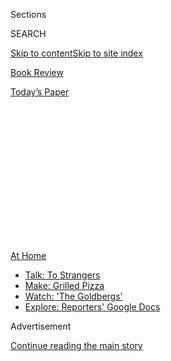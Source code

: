 <div id="app">

<div>

<div>

<div>

<div class="NYTAppHideMasthead css-1q2w90k e1suatyy0">

<div class="section css-ui9rw0 e1suatyy2">

<div class="css-eph4ug er09x8g0">

<div class="css-6n7j50">

</div>

<span class="css-1dv1kvn">Sections</span>

<div class="css-10488qs">

<span class="css-1dv1kvn">SEARCH</span>

</div>

[Skip to content](#site-content)[Skip to site index](#site-index)

</div>

<div id="masthead-section-label" class="css-1wr3we4 eaxe0e00">

[Book
Review](https://www.nytimes3xbfgragh.onion/section/books/review)

</div>

<div class="css-10698na e1huz5gh0">

</div>

</div>

<div id="masthead-bar-one" class="section hasLinks css-15hmgas e1csuq9d3">

<div class="css-uqyvli e1csuq9d0">

</div>

<div class="css-1uqjmks e1csuq9d1">

</div>

<div class="css-9e9ivx">

[](https://myaccount.nytimes3xbfgragh.onion/auth/login?response_type=cookie&client_id=vi)

</div>

<div class="css-1bvtpon e1csuq9d2">

[Today’s
Paper](https://www.nytimes3xbfgragh.onion/section/todayspaper)

</div>

</div>

</div>

</div>

<div data-aria-hidden="false">

<div id="site-content" data-role="main">

<div>

<div class="css-1aor85t" style="opacity:0.000000001;z-index:-1;visibility:hidden">

<div class="css-1hqnpie">

<div class="css-epjblv">

<span class="css-17xtcya">[Book
Review](/section/books/review)</span><span class="css-x15j1o">|</span><span class="css-fwqvlz">Aimee
Bender’s Latest Is a Proustian
Reverie</span>

</div>

<div class="css-k008qs">

<div class="css-1iwv8en">

<span class="css-18z7m18"></span>

<div>

</div>

</div>

<span class="css-1n6z4y">https://nyti.ms/3hMRAIJ</span>

<div class="css-1705lsu">

<div class="css-4xjgmj">

<div class="css-4skfbu" data-role="toolbar" data-aria-label="Social Media Share buttons, Save button, and Comments Panel with current comment count" data-testid="share-tools">

  - 
  - 
  - 
  - 
    
    <div class="css-6n7j50">
    
    </div>

  - 

</div>

</div>

</div>

</div>

</div>

</div>

<div id="NYT_TOP_BANNER_REGION" class="css-13pd83m">

<div>

<div id="maps-athome-menu" class="section interactive-content interactive-size-medium css-1edisqu">

<div class="css-17ih8de interactive-body">

<div class="at-home-nav__innerContainer">

<div class="at-home-nav__title">

[At
Home](https://www.nytimes3xbfgragh.onion/spotlight/at-home?action=click&pgtype=Article&state=default&region=TOP_BANNER&context=at_home_menu)

</div>

  - [Talk: To
    Strangers](https://www.nytimes3xbfgragh.onion/2020/08/03/well/family/the-benefits-of-talking-to-strangers.html?action=click&pgtype=Article&state=default&region=TOP_BANNER&context=at_home_menu)
  - [Make: Grilled
    Pizza](https://www.nytimes3xbfgragh.onion/2020/08/01/at-home/coronavirus-make-pizza-on-a-grill.html?action=click&pgtype=Article&state=default&region=TOP_BANNER&context=at_home_menu)
  - [Watch: 'The
    Goldbergs'](https://www.nytimes3xbfgragh.onion/2020/07/31/arts/television/goldbergs-abc-stream.html?action=click&pgtype=Article&state=default&region=TOP_BANNER&context=at_home_menu)
  - [Explore: Reporters' Google
    Docs](https://www.nytimes3xbfgragh.onion/interactive/2020/at-home/even-more-reporters-editors-diaries-lists-recommendations.html?action=click&pgtype=Article&state=default&region=TOP_BANNER&context=at_home_menu)

</div>

</div>

</div>

</div>

</div>

<div id="top-wrapper" class="css-1sy8kpn">

<div id="top-slug" class="css-l9onyx">

Advertisement

</div>

[Continue reading the main
story](#after-top)

<div class="ad top-wrapper" style="text-align:center;height:100%;display:block;min-height:250px">

<div id="top" class="place-ad" data-position="top" data-size-key="top">

</div>

</div>

<div id="after-top">

</div>

</div>

<div id="sponsor-wrapper" class="css-1hyfx7x">

<div id="sponsor-slug" class="css-19vbshk">

Supported by

</div>

[Continue reading the main
story](#after-sponsor)

<div id="sponsor" class="ad sponsor-wrapper" style="text-align:center;height:100%;display:block">

</div>

<div id="after-sponsor">

</div>

</div>

Fiction

<div class="css-1vkm6nb ehdk2mb0">

# Aimee Bender’s Latest Is a Proustian Reverie

</div>

<div class="css-79elbk" data-testid="photoviewer-wrapper">

<div class="css-z3e15g" data-testid="photoviewer-wrapper-hidden">

</div>

<div class="css-1a48zt4 ehw59r15" data-testid="photoviewer-children">

![<span class="css-16f3y1r e13ogyst0" data-aria-hidden="true">Aimee
Bender’s concern with evoking the inwardness of objects is less common
to fiction than to
poetry.</span><span class="css-cnj6d5 e1z0qqy90" itemprop="copyrightHolder"><span class="css-1ly73wi e1tej78p0">Credit...</span><span><span>Mark
Miller</span></span></span>](https://static01.graylady3jvrrxbe.onion/images/2020/07/10/books/review/Brockmeier1/Brockmeier1-articleLarge.jpg?quality=75&auto=webp&disable=upscale)

</div>

</div>

<div class="css-170u9t6">

<div class="css-u7fh8e">

<div class="css-79elbk">

Buy Book<span data-aria-hidden="true">
    ▾</span>

  - [Amazon](https://www.amazon.com/gp/search?index=books&tag=NYTBSREV-20&field-keywords=The+Butterfly+Lampshade+Aimee+Bender)
  - [Apple
    Books](https://du-gae-books-dot-nyt-du-prd.appspot.com/buy?title=The+Butterfly+Lampshade&author=Aimee+Bender)
  - [Barnes and
    Noble](https://www.anrdoezrs.net/click-7990613-11819508?url=https%3A%2F%2Fwww.barnesandnoble.com%2Fw%2F%3Fean%3D9780385534871)
  - [Books-A-Million](https://www.anrdoezrs.net/click-7990613-35140?url=https%3A%2F%2Fwww.booksamillion.com%2Fp%2FThe%2BButterfly%2BLampshade%2FAimee%2BBender%2F9780385534871)
  - [Bookshop](https://bookshop.org/a/3546/9780385534871)
  - [Indiebound](https://www.indiebound.org/book/9780385534871?aff=NYT)

</div>

When you purchase an independently reviewed book through our site, we
earn an affiliate commission.

</div>

</div>

<div class="css-xt80pu e12qa4dv0">

<div class="css-18e8msd">

<div class="css-vp77d3 epjyd6m0">

<div class="css-1baulvz">

By <span class="css-1baulvz last-byline" itemprop="name">Kevin
Brockmeier</span>

</div>

</div>

  - July 28,
    2020

  - 
    
    <div class="css-4xjgmj">
    
    <div class="css-d8bdto" data-role="toolbar" data-aria-label="Social Media Share buttons, Save button, and Comments Panel with current comment count" data-testid="share-tools">
    
      - 
      - 
      - 
      - 
        
        <div class="css-6n7j50">
        
        </div>
    
      - 
    
    </div>
    
    </div>

</div>

</div>

<div class="section meteredContent css-1r7ky0e" name="articleBody" itemprop="articleBody">

<div class="css-1fanzo5 StoryBodyCompanionColumn">

<div class="css-53u6y8">

**THE BUTTERFLY LAMPSHADE**  
By Aimee Bender

If it is defensible to divide works of fiction into those that prize
stillness and those that prize motion, then “The Butterfly Lampshade,”
Aimee Bender’s compact surrealist memory box of a novel, sets its store
firmly by stillness. Her earlier books were dedicated, as this one is,
to transfiguring the American domestic landscape by way of magic,
fantasy, bewitchment, peculiarization. But where those books were also
propelled by motion, to change, “The Butterfly Lampshade” by contrast
stakes its ground early, and remains there. It resists becoming
something other than what its opening pages suggest it’s going to be.
Yet its particular quality of stillness hums with so much mystery and
intensity that the book never feels static. It is a measure of the
book’s success that as I reached the conclusion, I felt considerably
more altered by the experience than I often am by novels that travel
much further from their beginnings.

The music critic Walter Holland recently proposed that “active musical
listening is part patient attention to the moment and part predictive
attention to the possible futures that that moment suggests.” If the
same holds true for reading — and I think it does — then Bender’s
success here might be explained by the ease and simplicity with which
she commingles these two forms of attention. After all, how often does a
novel that seems poised to reward your immersive attention diminish in
its power, conspicuously and all at once, as soon as it tries to engage
your predictive attention? Everything begins so promisingly, but then
the plot takes hold and the book becomes smaller, more desiccated, as
you realize the predictive attention the writer is applying to the
material is so much more meager than it could have been, or than your
own was. “The Butterfly Lampshade” never makes that swerve. Instead it
retraces the path it has already established, gradually filling in its
textures, looking both back and deeper. In this way, it evades the
stiffness of those stories that are able to move forward only by
hardening into their possibilities.

Early in the novel, before her obsessions saturate her life, the
narrator, Francie, holds a managerial position at a framing store. It is
a telling job for someone so aware of the need to maintain the borders
between things. “My great love then — and still — is delineation,” she
says, recollecting a few formative days when, at the age of 8, she lost
her mother to psychosis and “the scrim of meaning had floated off of
everything.”

</div>

</div>

<div class="css-1fanzo5 StoryBodyCompanionColumn">

<div class="css-53u6y8">

After a premonitory glimpse of the book’s cast, we learn that three
times during Francie’s childhood she witnessed a sort of mystic
reification, when a picture to which she’d given her attention opened
out from its surface, discharging itself into object being: a butterfly
from a lampshade, a beetle from a worksheet, and a rose from a window
curtain.

<div class="css-79elbk" data-testid="photoviewer-wrapper">

<div class="css-z3e15g" data-testid="photoviewer-wrapper-hidden">

</div>

<div class="css-1a48zt4 ehw59r15" data-testid="photoviewer-children">

<div class="css-zgakxe erfvjey0">

<span class="css-1ly73wi e1tej78p0">Image</span>

<div class="css-zjzyr8">

<div data-testid="lazyimage-container" style="height:584.5111111111112px">

</div>

</div>

</div>

<span class="css-16f3y1r e13ogyst0" data-aria-hidden="true">The novel is
a kind of small-scale, supernatural Proustian reverie: Proust if what
Proust had been trying to recover was not luminous, ordinary reality,
but a rupture therein.</span>

</div>

</div>

She spends the rest of the novel trying to comprehend these visitations.
The memory of them remains vivid in her mind, coloring even her most
mundane moments: “I ate my bag of potato chips and sat next to the small
succulent plant in its terra-cotta pot left behind by a previous tenant,
and for a moment felt myself living inside both times at once.” This
double attention, which lies at the center of her experiences, turns the
novel into a kind of small-scale, supernatural Proustian reverie: Proust
if what Proust had been trying to recover was not luminous, ordinary
reality, but a rupture in luminous ordinary reality; Proust if his
childhood had been broken open by Arthur Machen or Lord Dunsany.

Bender’s concern with evoking the inwardness of objects, however, is
less common to fiction than to poetry. I think of Francis Ponge,
Gertrude Stein, Martha Ronk — the great thing-masons of literature,
describing pebbles, bowls and buttons with rigor and exultation. In some
respects, Bender’s ongoing fascination with the border separating
objects from people makes “The Butterfly Lampshade” a mirror image of
her 2010 novel, “The Particular Sadness of Lemon Cake”: In that earlier
novel, the narrator’s brother was a living being who took on the
quiddity of an object; in this one, objects take on the quiddities of
living beings.

But such an occurrence, though “fun to imagine in a story,” Francie
insists, “is terrifying in real life.” An object can be magical without
becoming an amulet or a charm. The butterfly “had to gain internal
functions and an external structure, had to come out of an entirely
different plane of existence to make itself, but somehow it did,” she
thinks. “It was an active psychosis.”

Increasingly, Francie feels “as if everything — hamburger, cartoon dog,
letters — might be on the verge of popping into the world.” And indeed,
late in the book, she witnesses one last puncture in reality: two
humans, or human-shapes, who request “tickets” from her, “a paper,” as
if “speaking in another language that was still pretending to be our
language.” Reading these final pages, it is hard not to feel as Francie
does: that anything and anyone might be a two-way street, capable of
passing from our side into theirs by means of illustration — or from
their side into ours by means of emanation.

</div>

</div>

<div class="css-1fanzo5 StoryBodyCompanionColumn">

<div class="css-53u6y8">

One finishes the novel with the eerie sense that we too are objects who
have slipped accidentally into being and that, like the butterfly, the
beetle and the dried rose, we really ought not to be here.

</div>

</div>

</div>

<div>

</div>

<div>

</div>

<div>

</div>

<div>

<div id="bottom-wrapper" class="css-1ede5it">

<div id="bottom-slug" class="css-l9onyx">

Advertisement

</div>

[Continue reading the main
story](#after-bottom)

<div id="bottom" class="ad bottom-wrapper" style="text-align:center;height:100%;display:block;min-height:90px">

</div>

<div id="after-bottom">

</div>

</div>

</div>

</div>

</div>

## Site Index

<div>

</div>

## Site Information Navigation

  - [© <span>2020</span> <span>The New York Times
    Company</span>](https://help.nytimes3xbfgragh.onion/hc/en-us/articles/115014792127-Copyright-notice)

<!-- end list -->

  - [NYTCo](https://www.nytco.com/)
  - [Contact
    Us](https://help.nytimes3xbfgragh.onion/hc/en-us/articles/115015385887-Contact-Us)
  - [Work with us](https://www.nytco.com/careers/)
  - [Advertise](https://nytmediakit.com/)
  - [T Brand Studio](http://www.tbrandstudio.com/)
  - [Your Ad
    Choices](https://www.nytimes3xbfgragh.onion/privacy/cookie-policy#how-do-i-manage-trackers)
  - [Privacy](https://www.nytimes3xbfgragh.onion/privacy)
  - [Terms of
    Service](https://help.nytimes3xbfgragh.onion/hc/en-us/articles/115014893428-Terms-of-service)
  - [Terms of
    Sale](https://help.nytimes3xbfgragh.onion/hc/en-us/articles/115014893968-Terms-of-sale)
  - [Site
    Map](https://spiderbites.nytimes3xbfgragh.onion)
  - [Help](https://help.nytimes3xbfgragh.onion/hc/en-us)
  - [Subscriptions](https://www.nytimes3xbfgragh.onion/subscription?campaignId=37WXW)

</div>

</div>

</div>

</div>
